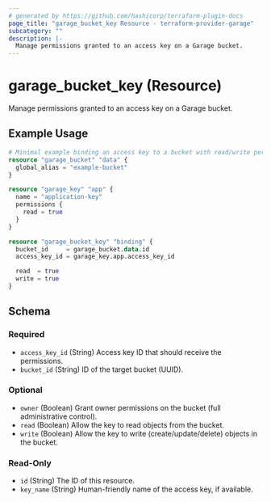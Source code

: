 ```yaml
---
# generated by https://github.com/hashicorp/terraform-plugin-docs
page_title: "garage_bucket_key Resource - terraform-provider-garage"
subcategory: ""
description: |-
  Manage permissions granted to an access key on a Garage bucket.
---
```


# garage_bucket_key (Resource)

Manage permissions granted to an access key on a Garage bucket.

## Example Usage

```terraform
# Minimal example binding an access key to a bucket with read/write permissions
resource "garage_bucket" "data" {
  global_alias = "example-bucket"
}

resource "garage_key" "app" {
  name = "application-key"
  permissions {
    read = true
  }
}

resource "garage_bucket_key" "binding" {
  bucket_id     = garage_bucket.data.id
  access_key_id = garage_key.app.access_key_id

  read  = true
  write = true
}
```

<!-- schema generated by tfplugindocs -->
## Schema

### Required

- `access_key_id` (String) Access key ID that should receive the permissions.
- `bucket_id` (String) ID of the target bucket (UUID).

### Optional

- `owner` (Boolean) Grant owner permissions on the bucket (full administrative control).
- `read` (Boolean) Allow the key to read objects from the bucket.
- `write` (Boolean) Allow the key to write (create/update/delete) objects in the bucket.

### Read-Only

- `id` (String) The ID of this resource.
- `key_name` (String) Human-friendly name of the access key, if available.
